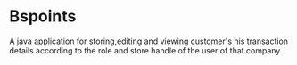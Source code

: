 # Bspoints
A java application for storing,editing and viewing customer's his transaction details according to the role and store handle of the user of that company.
